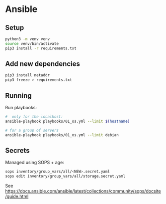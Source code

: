 # Ansible

## Setup

```sh
python3 -m venv venv
source venv/bin/activate
pip3 install -r requirements.txt
```

## Add new dependencies

```sh
pip3 install netaddr
pip3 freeze > requirements.txt
```

## Running

Run playbooks:

```sh
#  only for the localhost:
ansible-playbook playbooks/01_os.yml --limit $(hostname)

# for a group of servers
ansible-playbook playbooks/01_os.yml --limit debian
```

## Secrets

Managed using SOPS + age:

```sh
sops inventory/group_vars/all/<NEW>.secret.yaml
sops edit inventory/group_vars/all/storage.secret.yaml
```

See <https://docs.ansible.com/ansible/latest/collections/community/sops/docsite/guide.html>
